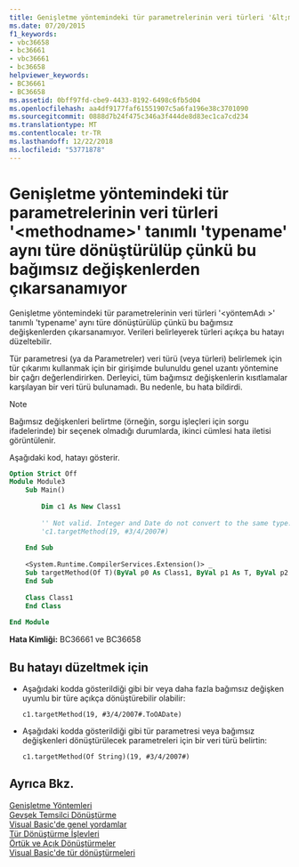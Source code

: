 ```yaml
---
title: Genişletme yöntemindeki tür parametrelerinin veri türleri '&lt;methodname&gt;' tanımlı 'typename' aynı türe dönüştürülüp çünkü bu bağımsız değişkenlerden çıkarsanamıyor
ms.date: 07/20/2015
f1_keywords:
- vbc36658
- bc36661
- vbc36661
- bc36658
helpviewer_keywords:
- BC36661
- BC36658
ms.assetid: 0bff97fd-cbe9-4433-8192-6498c6fb5d04
ms.openlocfilehash: aa4df9177faf61551907c5a6fa196e38c3701090
ms.sourcegitcommit: 0888d7b24f475c346a3f444de8d83ec1ca7cd234
ms.translationtype: MT
ms.contentlocale: tr-TR
ms.lasthandoff: 12/22/2018
ms.locfileid: "53771878"
---
```

# <a name="data-types-of-the-type-parameters-in-extension-method-ltmethodnamegt-defined-in-typename-cannot-be-inferred-from-these-arguments-because-they-do-not-convert-to-the-same-type"></a>Genişletme yöntemindeki tür parametrelerinin veri türleri '&lt;methodname&gt;' tanımlı 'typename' aynı türe dönüştürülüp çünkü bu bağımsız değişkenlerden çıkarsanamıyor
Genişletme yöntemindeki tür parametrelerinin veri türleri '\<yöntemAdı >' tanımlı 'typename' aynı türe dönüştürülüp çünkü bu bağımsız değişkenlerden çıkarsanamıyor. Verileri belirleyerek türleri açıkça bu hatayı düzeltebilir.  
  
 Tür parametresi (ya da Parametreler) veri türü (veya türleri) belirlemek için tür çıkarımı kullanmak için bir girişimde bulunuldu genel uzantı yöntemine bir çağrı değerlendirirken. Derleyici, tüm bağımsız değişkenlerin kısıtlamalar karşılayan bir veri türü bulunamadı. Bu nedenle, bu hata bildirdi.  
  
> [!NOTE]
>  Bağımsız değişkenleri belirtme (örneğin, sorgu işleçleri için sorgu ifadelerinde) bir seçenek olmadığı durumlarda, ikinci cümlesi hata iletisi görüntülenir.  
  
 Aşağıdaki kod, hatayı gösterir.  
  
```vb  
Option Strict Off  
Module Module3  
    Sub Main()  
  
        Dim c1 As New Class1  
  
        '' Not valid. Integer and Date do not convert to the same type.  
        'c1.targetMethod(19, #3/4/2007#)  
  
    End Sub  
  
    <System.Runtime.CompilerServices.Extension()> _  
    Sub targetMethod(Of T)(ByVal p0 As Class1, ByVal p1 As T, ByVal p2 As T)  
    End Sub  
  
    Class Class1  
    End Class  
  
End Module  
```  
  
 **Hata Kimliği:** BC36661 ve BC36658  
  
## <a name="to-correct-this-error"></a>Bu hatayı düzeltmek için  
  
-   Aşağıdaki kodda gösterildiği gibi bir veya daha fazla bağımsız değişken uyumlu bir türe açıkça dönüştürebilir olabilir:  
  
    ```  
    c1.targetMethod(19, #3/4/2007#.ToOADate)  
    ```  
  
-   Aşağıdaki kodda gösterildiği gibi tür parametresi veya bağımsız değişkenleri dönüştürülecek parametreleri için bir veri türü belirtin:  
  
    ```  
    c1.targetMethod(Of String)(19, #3/4/2007#)  
    ```  
  
## <a name="see-also"></a>Ayrıca Bkz.  
 [Genişletme Yöntemleri](../../visual-basic/programming-guide/language-features/procedures/extension-methods.md)  
 [Gevşek Temsilci Dönüştürme](../../visual-basic/programming-guide/language-features/delegates/relaxed-delegate-conversion.md)  
 [Visual Basic'de genel yordamlar](../../visual-basic/programming-guide/language-features/data-types/generic-procedures.md)  
 [Tür Dönüştürme İşlevleri](../../visual-basic/language-reference/functions/type-conversion-functions.md)  
 [Örtük ve Açık Dönüştürmeler](../../visual-basic/programming-guide/language-features/data-types/implicit-and-explicit-conversions.md)  
 [Visual Basic'de tür dönüştürmeleri](../../visual-basic/programming-guide/language-features/data-types/type-conversions.md)
